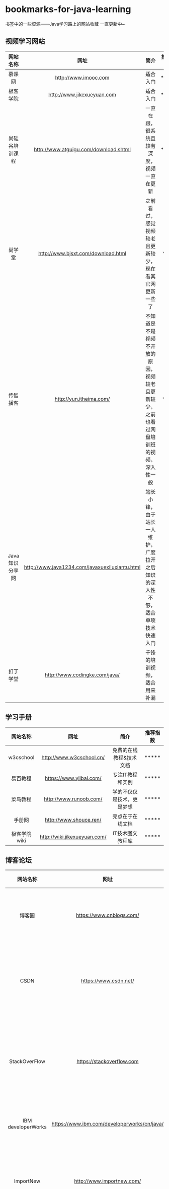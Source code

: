 # bookmarks-for-java-learning
书签中的一些资源——Java学习路上的网站收藏  一直更新中~

## 视频学习网站

| 网站名称 | 网址 | 简介 | 推荐指数 |
| :-: | :-: | :-: | :-: |
| 慕课网 | http://www.imooc.com | 适合入门 | \*\*\*\*\* |
| 极客学院 | http://www.jikexueyuan.com | 适合入门 | \*\*\*\*\* |
| 尚硅谷培训课程 | http://www.atguigu.com/download.shtml | 一直在跟，很系统且较有深度，视频一直在更新 | \*\*\*\*\* |
| 尚学堂 | http://www.bjsxt.com/download.html | 之前看过，感觉视频较老且更新较少，现在看其官网更新一些了 | \*\*\*\* |
| 传智播客 | http://yun.itheima.com/ | 不知道是不是视频不开放的原因，视频较老且更新较少，之前也看过网盘培训班的视频，深入性一般 | \*\*\*\* |
| Java知识分享网 | http://www.java1234.com/javaxuexiluxiantu.html | 站长小锋，由于站长一人维护，广度拉开之后知识的深入性不够，适合单项技术快速入门 | \*\*\* |
| 扣丁学堂 | http://www.codingke.com/java/ | 千锋的培训视频，适合用来补漏 | \*\*\* |

## 学习手册
| 网站名称 | 网址 | 简介 | 推荐指数 |
| :-: | :-: | :-: | :-: |
| w3cschool | http://www.w3cschool.cn/ | 免费的在线教程&技术文档 | \*\*\*\*\* |
| 易百教程 | https://www.yiibai.com/ | 专注IT教程和实例 | \*\*\*\*\* |
| 菜鸟教程 | http://www.runoob.com/ | 学的不仅仅是技术，更是梦想 | \*\*\*\*\* |
| 手册网 | http://www.shouce.ren/ | 亮点在于在线文档 | \*\*\*\*\* |
| 极客学院wiki | http://wiki.jikexueyuan.com/ | IT技术图文教程库 | \*\*\*\*\* |

## 博客论坛
| 网站名称 | 网址 | 简介 | 推荐指数 |
| :-: | :-: | :-: | :-: |
| 博客园 | https://www.cnblogs.com/ | 用户广,界面清爽，建议使用该平台进行输出 | \*\*\*\*\* |
| CSDN | https://www.csdn.net/ | 文章很全，但是广告略多，手机上浏览器访问一直提示安装app | \*\*\*\* |
| StackOverFlow | https://stackoverflow.com | 推荐，但国内正常访问的话浏览速度过慢，此外需要一定英文阅读能力 | \*\*\*\*\* |
| IBM developerWorks | https://www.ibm.com/developerworks/cn/java/ | IBM出品，数量少，但精品多 | \*\*\*\*\* |
| ImportNew | http://www.importnew.com/ | 专注Java & Android技术分享，多为文章转载及翻译，*面向对象*不错 | \*\*\*\* |
| SegmentFault思否 | https://segmentfault.com/ | 社区，界面清爽，模块很全，不仅仅局限于技术分享 | \*\*\*\*\* |
| 51CTO | https://blog.51cto.com/ | 原创IT技术文章分享及交流 | \*\*\*\*\* |
| ITeye | https://www.iteye.com/ | 较早的技术网站，目前活跃度不高，但之前的文章不乏精品，属于csdn？ | \*\*\*\* |
| 看云 | https://www.kancloud.cn/ | 在线技术文档阅读，部分图书需付费 | \*\*\*\* |

## 单向技术
| 网站名称 | 网址 | 简介 | 推荐指数 |
| :-: | :-: | :-: | :-: |
| 并发编程网 | http://ifeve.com/ | 深入了解并发 | \*\*\*\*\* |
| Linux命令大全 | http://man.linuxde.net/ | 程序员怎么能不了解点Linux | \*\*\*\*\* |
| SpringBoot中文导航 | http://springboot.fun/ | SpringBoot生态相关技术及项目 | \*\*\*\*\* |
| Bootstrap中文网 | http://www.bootcss.com/ | Bootstrap中文网站，集成了Bootstrap相关优质项目 | \*\*\*\*\* |
| Redis中文网 | http://www.redis.cn/ | redis技术社区 | \*\*\*\*\* |
| Mybatis参考文档 | http://www.mybatis.org/mybatis-3/zh/index.html | mybatis参考的中文版翻译 | \*\*\*\*\* |



